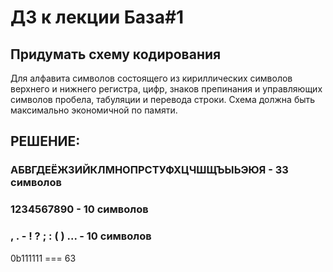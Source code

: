 # ДЗ к лекции База#1

## Придумать схему кодирования

Для алфавита символов состоящего из кириллических символов верхнего и нижнего регистра, цифр,
знаков препинания и управляющих символов пробела, табуляции и перевода строки.
Схема должна быть максимально экономичной по памяти.

## РЕШЕНИЕ:

### АБВГДЕЁЖЗИЙКЛМНОПРСТУФХЦЧШЩЪЫЬЭЮЯ - 33 символов

### 1234567890 - 10 символов

### , . - ! ? ; : ( ) ... - 10 символов

0b111111 === 63
